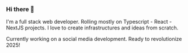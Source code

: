 ### Hi there 👋

<!-- # ![Rosoam's GitHub stats](https://github-readme-stats.vercel.app/api?username=rosoam&show_icons=true&theme=transparent) -->

I'm a full stack web developer. Rolling mostly on Typescript - React - NextJS projects. I love to create infrastructures and ideas from scratch.

Currently working on a social media development. Ready to revolutionize 2025!
